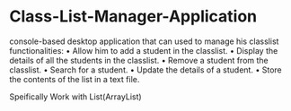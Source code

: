# Class-List-Manager-Application
 console-based desktop application that can used to manage his classlist
 functionalities:
 • Allow him to add a student in the classlist. 
 • Display the details of all the students in the classlist. 
 • Remove a student from the classlist. • Search for a student. 
 • Update the details of a student.
 • Store the contents of the list in a text file.

 Speifically Work with List<E>(ArrayList)
